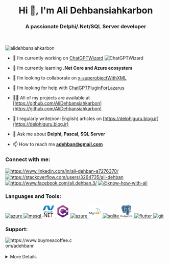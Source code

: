 <h1 align="center">Hi 👋, I'm Ali Dehbansiahkarbon</h1>
<h3 align="center">A passionate Delphi/.Net/SQL Server developer</h3>
<br>

<p><img align="center" src="http://github-profile-summary-cards.vercel.app/api/cards/profile-details?username=AliDehbansiahkarbon&theme=algolia" alt="alidehbansiahkarbon" /></p>

- 🔭 I’m currently working on [ChatGPTWizard](https://github.com/AliDehbansiahkarbon/ChatGPTWizard) <img src="https://user-images.githubusercontent.com/5601608/225608017-be60c550-0413-49db-b4b6-3664da20e82f.png" alt="ChatGPTWizard" width="100" height="60"/>

- 🌱 I’m currently learning **.Net Core and Azure ecosystem**

- 👯 I’m looking to collaborate on [x-superobjectWithXML](https://github.com/AliDehbansiahkarbon/x-superobjectWithXML)

- 🤝 I’m looking for help with [ChatGPTPluginForLazarus](https://github.com/AliDehbansiahkarbon/ChatGPTPluginForLazarus)

- 👨‍💻 All of my projects are available at [https://github.com/AliDehbansiahkarbon](https://github.com/AliDehbansiahkarbon)

- 📝 I regularly write(non-English) articles on [https://delphiguru.blog.ir](https://delphiguru.blog.ir)

- 💬 Ask me about **Delphi, Pascal, SQL Server**

- 📫 How to reach me **adehban@gmail.com**

<h3 align="left">Connect with me:</h3>
<p align="left">
<a href="https://linkedin.com/in/https://www.linkedin.com/in/ali-dehban-a7276370/" target="blank"><img align="center" src="https://raw.githubusercontent.com/rahuldkjain/github-profile-readme-generator/master/src/images/icons/Social/linked-in-alt.svg" alt="https://www.linkedin.com/in/ali-dehban-a7276370/" height="30" width="40" /></a>
<a href="https://stackoverflow.com/users/https://stackoverflow.com/users/3264735/ali-dehban" target="blank"><img align="center" src="https://raw.githubusercontent.com/rahuldkjain/github-profile-readme-generator/master/src/images/icons/Social/stack-overflow.svg" alt="https://stackoverflow.com/users/3264735/ali-dehban" height="30" width="40" /></a>
<a href="https://fb.com/https://www.facebook.com/ali.dehban.3/" target="blank"><img align="center" src="https://raw.githubusercontent.com/rahuldkjain/github-profile-readme-generator/master/src/images/icons/Social/facebook.svg" alt="https://www.facebook.com/ali.dehban.3/" height="30" width="40" /></a>
<a href="https://www.youtube.com/c/@know-how-with-ali" target="blank"><img align="center" src="https://raw.githubusercontent.com/rahuldkjain/github-profile-readme-generator/master/src/images/icons/Social/youtube.svg" alt="@know-how-with-ali" height="30" width="40" /></a>
</p>

<h3 align="left">Languages and Tools:</h3>
<p align="left"> 
<a href="https://www.embarcadero.com/products/delphi" target="_blank" rel="noreferrer"> <img src="https://github.com/AliDehbansiahkarbon/AliDehbansiahkarbon/assets/5601608/59a6c5b6-dfb5-48ae-afb7-e962ae8e4c93" alt="azure" width="40" height="40"/> </a>
<a href="https://www.microsoft.com/en-us/sql-server" target="_blank" rel="noreferrer"> <img src="https://www.svgrepo.com/show/303229/microsoft-sql-server-logo.svg" alt="mssql" width="40" height="40"/> </a> 
<a href="https://dotnet.microsoft.com/" target="_blank" rel="noreferrer"> <img src="https://raw.githubusercontent.com/devicons/devicon/master/icons/dot-net/dot-net-original-wordmark.svg" alt="dotnet" width="40" height="40"/> </a> 
<a href="https://www.w3schools.com/cs/" target="_blank" rel="noreferrer"> <img src="https://raw.githubusercontent.com/devicons/devicon/master/icons/csharp/csharp-original.svg" alt="csharp" width="40" height="40"/> </a> 
<a href="https://azure.microsoft.com/en-in/" target="_blank" rel="noreferrer"> <img src="https://www.vectorlogo.zone/logos/microsoft_azure/microsoft_azure-icon.svg" alt="azure" width="40" height="40"/> </a> 
<a href="https://www.mysql.com/" target="_blank" rel="noreferrer"> <img src="https://raw.githubusercontent.com/devicons/devicon/master/icons/mysql/mysql-original-wordmark.svg" alt="mysql" width="40" height="40"/> </a> 
<a href="https://www.sqlite.org/" target="_blank" rel="noreferrer"> <img src="https://www.vectorlogo.zone/logos/sqlite/sqlite-icon.svg" alt="sqlite" width="40" height="40"/> </a> 
<a href="https://www.postgresql.org" target="_blank" rel="noreferrer"> <img src="https://raw.githubusercontent.com/devicons/devicon/master/icons/postgresql/postgresql-original-wordmark.svg" alt="postgresql" width="40" height="40"/> </a> 
<a href="https://flutter.dev" target="_blank" rel="noreferrer"> <img src="https://www.vectorlogo.zone/logos/flutterio/flutterio-icon.svg" alt="flutter" width="40" height="40"/> </a> 
<a href="https://git-scm.com/" target="_blank" rel="noreferrer"> <img src="https://www.vectorlogo.zone/logos/git-scm/git-scm-icon.svg" alt="git" width="40" height="40"/> </a> 
</p>


<h3 align="left">Support:</h3>
<p><a href="https://www.buymeacoffee.com/adehbanr"> <img align="left" src="https://cdn.buymeacoffee.com/buttons/v2/default-yellow.png" height="50" width="210" alt="https://www.buymeacoffee.com/adehbanr" /></a></p><br><br>
<br>


<details>
  <summary>More Details</summary>
<p align="center">
  <a href="https://github.com/AliDehbansiahkarbon">
    <img src="http://github-profile-summary-cards.vercel.app/api/cards/stats?username=AliDehbansiahkarbon&theme=algolia" />
  </a>
  <a href="https://github.com/AliDehbansiahkarbon">
    <img src="http://github-profile-summary-cards.vercel.app/api/cards/productive-time?username=AliDehbansiahkarbon&theme=algolia&utcOffset=8" />
  </a>
  <a href="https://github.com/AliDehbansiahkarbon">
    <img src="http://github-profile-summary-cards.vercel.app/api/cards/repos-per-language?username=AliDehbansiahkarbon&theme=algolia" />
  </a>
</p>
</details>

